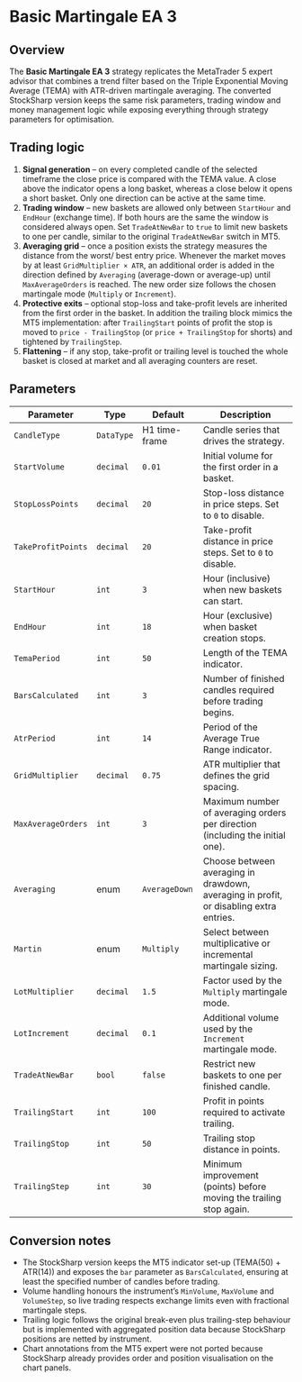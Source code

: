 # Basic Martingale EA 3

## Overview
The **Basic Martingale EA 3** strategy replicates the MetaTrader 5 expert advisor that combines a trend filter based on the Triple Exponential Moving Average (TEMA) with ATR-driven martingale averaging. The converted StockSharp version keeps the same risk parameters, trading window and money management logic while exposing everything through strategy parameters for optimisation.

## Trading logic
1. **Signal generation** – on every completed candle of the selected timeframe the close price is compared with the TEMA value. A close above the indicator opens a long basket, whereas a close below it opens a short basket. Only one direction can be active at the same time.
2. **Trading window** – new baskets are allowed only between `StartHour` and `EndHour` (exchange time). If both hours are the same the window is considered always open. Set `TradeAtNewBar` to `true` to limit new baskets to one per candle, similar to the original `TradeAtNewBar` switch in MT5.
3. **Averaging grid** – once a position exists the strategy measures the distance from the worst/ best entry price. Whenever the market moves by at least `GridMultiplier × ATR`, an additional order is added in the direction defined by `Averaging` (average-down or average-up) until `MaxAverageOrders` is reached. The new order size follows the chosen martingale mode (`Multiply` or `Increment`).
4. **Protective exits** – optional stop-loss and take-profit levels are inherited from the first order in the basket. In addition the trailing block mimics the MT5 implementation: after `TrailingStart` points of profit the stop is moved to `price - TrailingStop` (or `price + TrailingStop` for shorts) and tightened by `TrailingStep`.
5. **Flattening** – if any stop, take-profit or trailing level is touched the whole basket is closed at market and all averaging counters are reset.

## Parameters
| Parameter | Type | Default | Description |
|-----------|------|---------|-------------|
| `CandleType` | `DataType` | H1 time-frame | Candle series that drives the strategy. |
| `StartVolume` | `decimal` | `0.01` | Initial volume for the first order in a basket. |
| `StopLossPoints` | `decimal` | `20` | Stop-loss distance in price steps. Set to `0` to disable. |
| `TakeProfitPoints` | `decimal` | `20` | Take-profit distance in price steps. Set to `0` to disable. |
| `StartHour` | `int` | `3` | Hour (inclusive) when new baskets can start. |
| `EndHour` | `int` | `18` | Hour (exclusive) when basket creation stops. |
| `TemaPeriod` | `int` | `50` | Length of the TEMA indicator. |
| `BarsCalculated` | `int` | `3` | Number of finished candles required before trading begins. |
| `AtrPeriod` | `int` | `14` | Period of the Average True Range indicator. |
| `GridMultiplier` | `decimal` | `0.75` | ATR multiplier that defines the grid spacing. |
| `MaxAverageOrders` | `int` | `3` | Maximum number of averaging orders per direction (including the initial one). |
| `Averaging` | enum | `AverageDown` | Choose between averaging in drawdown, averaging in profit, or disabling extra entries. |
| `Martin` | enum | `Multiply` | Select between multiplicative or incremental martingale sizing. |
| `LotMultiplier` | `decimal` | `1.5` | Factor used by the `Multiply` martingale mode. |
| `LotIncrement` | `decimal` | `0.1` | Additional volume used by the `Increment` martingale mode. |
| `TradeAtNewBar` | `bool` | `false` | Restrict new baskets to one per finished candle. |
| `TrailingStart` | `int` | `100` | Profit in points required to activate trailing. |
| `TrailingStop` | `int` | `50` | Trailing stop distance in points. |
| `TrailingStep` | `int` | `30` | Minimum improvement (points) before moving the trailing stop again. |

## Conversion notes
- The StockSharp version keeps the MT5 indicator set-up (TEMA(50) + ATR(14)) and exposes the `bar` parameter as `BarsCalculated`, ensuring at least the specified number of candles before trading.
- Volume handling honours the instrument’s `MinVolume`, `MaxVolume` and `VolumeStep`, so live trading respects exchange limits even with fractional martingale steps.
- Trailing logic follows the original break-even plus trailing-step behaviour but is implemented with aggregated position data because StockSharp positions are netted by instrument.
- Chart annotations from the MT5 expert were not ported because StockSharp already provides order and position visualisation on the chart panels.
